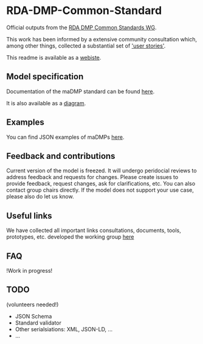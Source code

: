 # RDA-DMP-Common-Standard
Official outputs from the [RDA DMP Common Standards WG](https://www.rd-alliance.org/groups/dmp-common-standards-wg).

This work has been informed by a extensive community consultation which, among other things, collected a substantial set of ['user stories'](https://github.com/RDA-DMP-Common/user-stories).

This readme is available as a [webiste](https://rda-dmp-common.github.io/RDA-DMP-Common-Standard/).

## Model specification
Documentation of the maDMP standard can be found [here](https://github.com/RDA-DMP-Common/RDA-DMP-Common-Standard/blob/master/docs/index.md).

It is also available as a [diagram](https://github.com/RDA-DMP-Common/RDA-DMP-Common-Standard/tree/master/docs/diagrams).


## Examples
You can find JSON examples of maDMPs [here](https://github.com/RDA-DMP-Common/RDA-DMP-Common-Standard/tree/master/examples/JSON).

## Feedback and contributions
Current version of the model is freezed. It will undergo peridocial reviews to address feedback and requests for changes.
Please create issues to provide feedback, request changes, ask for clarifications, etc. You can also contact group chairs directly. If the model does not support your use case, please also do let us know. 

## Useful links
We have collected all important links consultations, documents, tools, prototypes, etc. developed the working group [here](https://github.com/RDA-DMP-Common/RDA-DMP-Common-Standard/blob/master/docs/links.md)

## FAQ 
!Work in progress!

## TODO
(volunteers needed!)
+ JSON Schema
+ Standard validator
+ Other serialsiations: XML, JSON-LD, ...
+ ...


